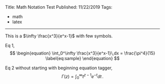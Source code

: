 Title: Math Notation Test
Published: 11/22/2019
Tags:
  - math
  - latex
---
This is a $\infty \frac{x^3}{e^x-1}$ with few symbols.

Eq 1,
$$
\begin{equation}
  \int_0^\infty \frac{x^3}{e^x-1}\,dx = \frac{\pi^4}{15}
  \label{eq:sample}
\end{equation}
$$

Eq 2 without starting with beginning equation tagger,
$$
\Gamma(z) = \int_0^\infty t^{z-1}e^{-t}dt\,.
$$
